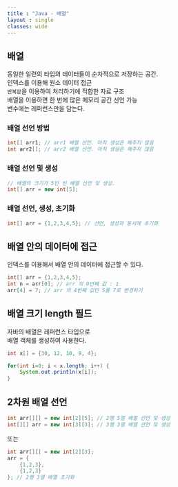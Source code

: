 ```yaml
---
title : "Java - 배열"
layout : single
classes: wide
---
```


## 배열  
동일한 일련의 타입의 데이터들이 순차적으로 저장하는 공간.  
인덱스를 이용해 원소 데이터 접근  
`반복문`을 이용하여 처리하기에 적합한 자료 구조  
배열을 이용하면 한 번에 많은 메모리 공간 선언 가능  
변수에는 레퍼런스만을 담는다.  


### 배열 선언 방법  
```java
int[] arr1; // arr1 배열 선언. 아직 생성은 해주지 않음
int arr2[]; // arr2 배열 선언. 아직 생성은 해주지 않음
```
### 배열 선언 및 생성  

```java
// 배열의 크기가 5인 빈 배열 선언 및 생성.
int[] arr = new int[5];
```
  
### 배열 선언, 생성, 초기화  
```java
int[] arr = {1,2,3,4,5}; // 선언, 생성과 동시에 초기화  
```

## 배열 안의 데이터에 접근  
인덱스를 이용해서 배열 안의 데이터에 접근할 수 있다.  

```java
int[] arr = {1,2,3,4,5};
int n = arr[0]; // arr 의 0번째 값 : 1
arr[4] = 7; // arr 의 4번째 값인 5를 7로 변경하기
```

## 배열 크기 length 필드  
자바의 배열은 레퍼런스 타입으로  
배열 객체를 생성하여 사용한다.  

```java
int x[] = {30, 12, 10, 9, 4};

for(int i=0; i < x.length; i++) {
    System.out.println(x[i]);
}
```

## 2차원 배열 선언

```java
int arr[][] = new int[2][5]; // 2행 5열 배열 선언 및 생성
int[][] arr = new int[3][3]; // 3행 3열 배열 선언 및 생성
```

또는

```java
int arr[][] = new int[2][3];
arr = {
    {1,2,3},
    {1,2,3}
}; // 2행 3열 배열 초기화

```
